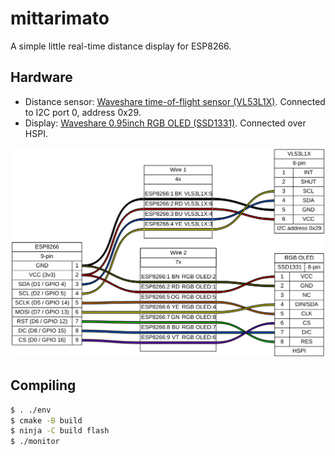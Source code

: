 # mittarimato

A simple little real-time distance display for ESP8266.

## Hardware

- Distance sensor: [Waveshare time-of-flight sensor (VL53L1X)](
  https://www.waveshare.com/vl53l1x-distance-sensor.htm). Connected to I2C
  port 0, address 0x29.
- Display: [Waveshare 0.95inch RGB OLED (SSD1331)](
  https://www.waveshare.com/wiki/0.95inch_RGB_OLED_(B)). Connected over HSPI.

![Wiring diagram](wiring.svg)

## Compiling

```sh
$ . ./env
$ cmake -B build
$ ninja -C build flash
$ ./monitor
```
